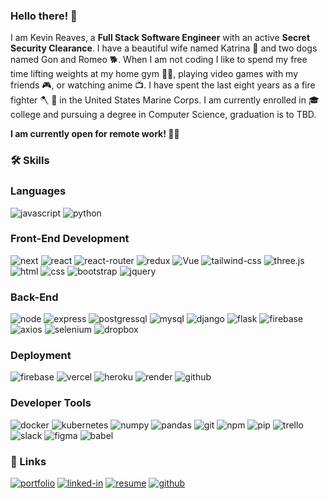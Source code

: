 ### Hello there! 👋

<!--
**Reaveskev/Reaveskev** is a ✨ _special_ ✨ repository because its `README.md` (this file) appears on your GitHub profile.

Here are some ideas to get you started:

- 🔭 I’m currently working on ...
- 🌱 I’m currently learning ...
- 👯 I’m looking to collaborate on ...
- 🤔 I’m looking for help with ...
- 💬 Ask me about ...
- 📫 How to reach me: ...
- 😄 Pronouns: ...
- ⚡ Fun fact: ...
-->

I am Kevin Reaves, a **Full Stack Software Engineer** with an active **Secret Security Clearance**. I have a beautiful wife named Katrina :couple: and two dogs named Gon and Romeo :dog2:. When I am not coding I like to spend my free time lifting weights at my home gym :weight_lifting_man:, playing video games with my friends :video_game:, or watching anime :tv:. I have spent the last eight years as a fire fighter 	:axe: :fire_engine: in the United States Marine Corps. I am currently enrolled in :mortar_board: college and pursuing a degree in Computer Science, graduation is to TBD.

**I am currently open for remote work! :man_technologist:**

### 🛠️ Skills

### Languages

![javascript](https://img.shields.io/badge/JavaScript-323330?style=for-the-badge&logo=javascript&logoColor=F7DF1E)
![python](https://img.shields.io/badge/Python-3776AB?style=for-the-badge&logo=python&logoColor=white)

### Front-End Development

![next](https://img.shields.io/badge/Next-000000?style=for-the-badge&logo=nextdotjs&logoColor=FFFFFF)
![react](https://img.shields.io/badge/React-20232A?style=for-the-badge&logo=react&logoColor=61DAFB)
![react-router](https://img.shields.io/badge/React_Router-CA4245?style=for-the-badge&logo=react-router&logoColor=white)
![redux](https://img.shields.io/badge/Redux-593D88?style=for-the-badge&logo=redux&logoColor=white)
![Vue](https://img.shields.io/badge/Vue-4FC08D?style=for-the-badge&logo=vue.js&logoColor=61DAFB)
![tailwind-css](https://img.shields.io/badge/tailwind_css-06B6D4?style=for-the-badge&logo=tailwind-css&logoColor=white)
![three.js](https://img.shields.io/badge/Three.js-000000?style=for-the-badge&logo=three.js&logoColor=white)
![html](https://img.shields.io/badge/HTML5-E34F26?style=for-the-badge&logo=html5&logoColor=white)
![css](https://img.shields.io/badge/CSS3-1572B6?style=for-the-badge&logo=css3&logoColor=white)
![bootstrap](https://img.shields.io/badge/Bootstrap-563D7C?style=for-the-badge&logo=bootstrap&logoColor=white)
![jquery](https://img.shields.io/badge/jQuery-0769AD?style=for-the-badge&logo=jquery&logoColor=white)

### Back-End

![node](https://img.shields.io/badge/Node-339933?style=for-the-badge&logo=node.js&logoColor=white)
![express](https://img.shields.io/badge/Express-000000?style=for-the-badge&logo=express&logoColor=white)
![postgressql](https://img.shields.io/badge/PostgreSQL-4169E1?style=for-the-badge&logo=postgresql&logoColor=white)
![mysql](https://img.shields.io/badge/MySQL-3E6E93?style=for-the-badge&logo=mysql&logoColor=white)
![django](https://img.shields.io/badge/Django-092E20?style=for-the-badge&logo=django&logoColor=white)
![flask](https://img.shields.io/badge/Flask-000000?style=for-the-badge&logo=flask&logoColor=white)
![firebase](https://img.shields.io/badge/Firebase-ffaa00?style=for-the-badge&logo=Firebase&logoColor=white)
![axios](https://img.shields.io/badge/Axios-5A29E4?style=for-the-badge&logo=axios&logoColor=white)
![selenium](https://img.shields.io/badge/-selenium-%43B02A?style=for-the-badge&logo=selenium&logoColor=white)
![dropbox](https://img.shields.io/badge/Dropbox-%233B4D98.svg?style=for-the-badge&logo=Dropbox&logoColor=white)

### Deployment

![firebase](https://img.shields.io/badge/Firebase-ffaa00?style=for-the-badge&logo=Firebase&logoColor=white)
![vercel](https://img.shields.io/badge/Vercel-000000?style=for-the-badge&logo=Vercel&logoColor=white)
![heroku](https://img.shields.io/badge/Heroku-430098?style=for-the-badge&logo=heroku&logoColor=white)
![render](https://img.shields.io/badge/Render-46E3B7?style=for-the-badge&logo=render&logoColor=white)
![github](https://img.shields.io/badge/Github_Pages-222222?style=for-the-badge&logo=githubpages&logoColor=white)

### Developer Tools

![docker](https://img.shields.io/badge/docker-%230db7ed.svg?style=for-the-badge&logo=docker&logoColor=white)
![kubernetes](https://img.shields.io/badge/kubernetes-%23326ce5.svg?style=for-the-badge&logo=kubernetes&logoColor=white)
![numpy](https://img.shields.io/badge/numpy-%23013243.svg?style=for-the-badge&logo=numpy&logoColor=white)
![pandas](https://img.shields.io/badge/pandas-%23150458.svg?style=for-the-badge&logo=pandas&logoColor=white)
![git](https://img.shields.io/badge/Git-F05032?style=for-the-badge&logo=git&logoColor=white)
![npm](https://img.shields.io/badge/NPM-CB3837?style=for-the-badge&logo=npm&logoColor=white)
![pip](https://img.shields.io/badge/Pip-ffaa00?style=for-the-badge&logo=pip&logoColor=white)
![trello](https://img.shields.io/badge/Trello-0052CC?style=for-the-badge&logo=trello&logoColor=white)
![slack](https://img.shields.io/badge/Slack-4A154B?style=for-the-badge&logo=slack&logoColor=white)
![figma](https://img.shields.io/badge/Figma-F24E1E?style=for-the-badge&logo=figma&logoColor=white)
![babel](https://img.shields.io/badge/Babel-F9DC3E?style=for-the-badge&logo=babel&logoColor=white)

### 🔗 Links

[![portfolio](https://img.shields.io/badge/Portfolio-5340ff?style=for-the-badge&logo=Google-chrome&logoColor=white)](https://kevinreaves.dev/)
[![linked-in](https://img.shields.io/badge/Linked_In-0077B5?style=for-the-badge&logo=LinkedIn&logoColor=white)](https://www.linkedin.com/in/kevinreavesjr/)
[![resume](https://img.shields.io/badge/Resume-4285F4?style=for-the-badge&logo=read-the-docs&logoColor=white)](https://kevinreaves.dev/images/Kevin%20Reaves%20Resume.pdf)
[![github](https://img.shields.io/badge/GitHub-000000?style=for-the-badge&logo=GitHub&logoColor=white)](https://github.com/Reaveskev)

